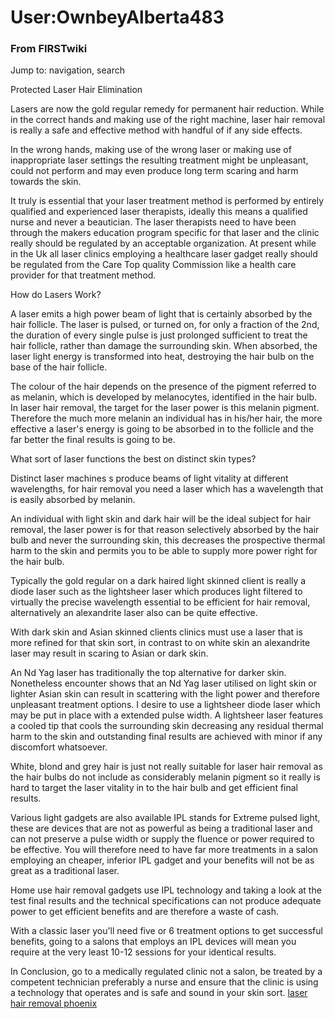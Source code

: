 

# User:OwnbeyAlberta483

### From FIRSTwiki

Jump to: navigation, search

Protected Laser Hair Elimination

Lasers are now the gold regular remedy for permanent hair reduction. While in
the correct hands and making use of the right machine, laser hair removal is
really a safe and effective method with handful of if any side effects.

In the wrong hands, making use of the wrong laser or making use of
inappropriate laser settings the resulting treatment might be unpleasant,
could not perform and may even produce long term scaring and harm towards the
skin.

It truly is essential that your laser treatment method is performed by
entirely qualified and experienced laser therapists, ideally this means a
qualified nurse and never a beautician. The laser therapists need to have been
through the makers education program specific for that laser and the clinic
really should be regulated by an acceptable organization. At present while in
the Uk all laser clinics employing a healthcare laser gadget really should be
regulated from the Care Top quality Commission like a health care provider for
that treatment method.

How do Lasers Work?

A laser emits a high power beam of light that is certainly absorbed by the
hair follicle. The laser is pulsed, or turned on, for only a fraction of the
2nd, the duration of every single pulse is just prolonged sufficient to treat
the hair follicle, rather than damage the surrounding skin. When absorbed, the
laser light energy is transformed into heat, destroying the hair bulb on the
base of the hair follicle.

The colour of the hair depends on the presence of the pigment referred to as
melanin, which is developed by melanocytes, identified in the hair bulb. In
laser hair removal, the target for the laser power is this melanin pigment.
Therefore the much more melanin an individual has in his/her hair, the more
effective a laser's energy is going to be absorbed in to the follicle and the
far better the final results is going to be.

What sort of laser functions the best on distinct skin types?

Distinct laser machines s produce beams of light vitality at different
wavelengths, for hair removal you need a laser which has a wavelength that is
easily absorbed by melanin.

An individual with light skin and dark hair will be the ideal subject for hair
removal, the laser power is for that reason selectively absorbed by the hair
bulb and never the surrounding skin, this decreases the prospective thermal
harm to the skin and permits you to be able to supply more power right for the
hair bulb.

Typically the gold regular on a dark haired light skinned client is really a
diode laser such as the lightsheer laser which produces light filtered to
virtually the precise wavelength essential to be efficient for hair removal,
alternatively an alexandrite laser also can be quite effective.

With dark skin and Asian skinned clients clinics must use a laser that is more
refined for that skin sort, in contrast to on white skin an alexandrite laser
may result in scaring to Asian or dark skin.

An Nd Yag laser has traditionally the top alternative for darker skin.
Nonetheless encounter shows that an Nd Yag laser utilised on light skin or
lighter Asian skin can result in scattering with the light power and therefore
unpleasant treatment options. I desire to use a lightsheer diode laser which
may be put in place with a extended pulse width. A lightsheer laser features a
cooled tip that cools the surrounding skin decreasing any residual thermal
harm to the skin and outstanding final results are achieved with minor if any
discomfort whatsoever.

White, blond and grey hair is just not really suitable for laser hair removal
as the hair bulbs do not include as considerably melanin pigment so it really
is hard to target the laser vitality in to the hair bulb and get efficient
final results.

Various light gadgets are also available IPL stands for Extreme pulsed light,
these are devices that are not as powerful as being a traditional laser and
can not preserve a pulse width or supply the fluence or power required to be
effective. You will therefore need to have far more treatments in a salon
employing an cheaper, inferior IPL gadget and your benefits will not be as
great as a traditional laser.

Home use hair removal gadgets use IPL technology and taking a look at the test
final results and the technical specifications can not produce adequate power
to get efficient benefits and are therefore a waste of cash.

With a classic laser you'll need five or 6 treatment options to get successful
benefits, going to a salons that employs an IPL devices will mean you require
at the very least 10-12 sessions for your identical results.

In Conclusion, go to a medically regulated clinic not a salon, be treated by a
competent technician preferably a nurse and ensure that the clinic is using a
technology that operates and is safe and sound in your skin sort. [laser hair
removal phoenix ](http://www.camelbacklaser.com
"http://www.camelbacklaser.com" )

